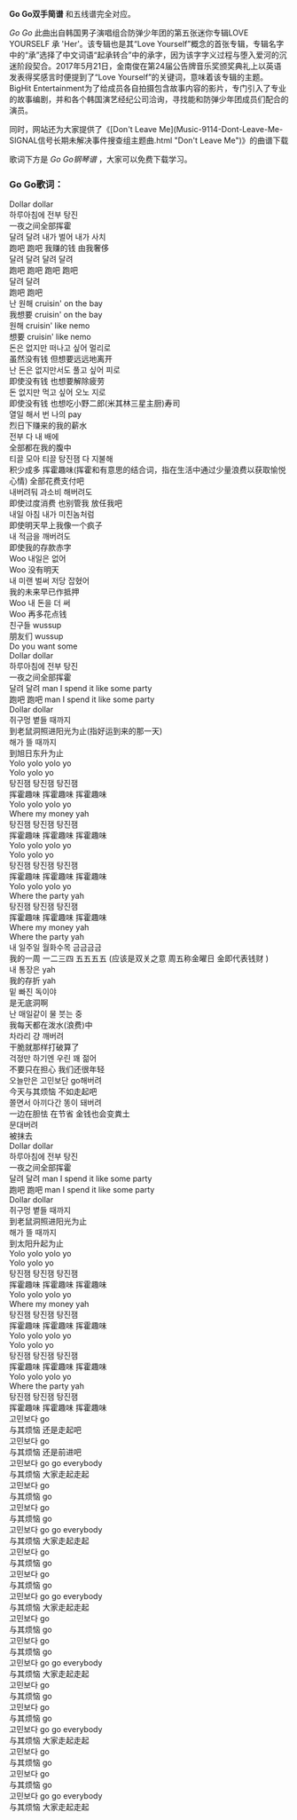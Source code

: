 

**Go Go双手简谱** 和五线谱完全对应。

_Go Go_ 此曲出自韩国男子演唱组合防弹少年团的第五张迷你专辑LOVE YOURSELF 承 'Her'。该专辑也是其“Love
Yourself”概念的首张专辑，专辑名字中的“承”选择了中文词语“起承转合”中的承字，因为该字字义过程与堕入爱河的沉迷阶段契合。2017年5月21日，金南俊在第24届公告牌音乐奖颁奖典礼上以英语发表得奖感言时便提到了“Love
Yourself”的关键词，意味着该专辑的主题。BigHit
Entertainment为了给成员各自拍摄包含故事内容的影片，专门引入了专业的故事编剧，并和各个韩国演艺经纪公司洽询，寻找能和防弹少年团成员们配合的演员。

同时，网站还为大家提供了《[Don't Leave Me](Music-9114-Dont-Leave-Me-
SIGNAL信号长期未解决事件搜查组主题曲.html "Don't Leave Me")》的曲谱下载

歌词下方是 _Go Go钢琴谱_ ，大家可以免费下载学习。

### Go Go歌词：

Dollar dollar  
하루아침에 전부 탕진  
一夜之间全部挥霍  
달려 달려 내가 벌어 내가 사치  
跑吧 跑吧 我赚的钱 由我奢侈  
달려 달려 달려 달려  
跑吧 跑吧 跑吧 跑吧  
달려 달려  
跑吧 跑吧  
난 원해 cruisin' on the bay  
我想要 cruisin' on the bay  
원해 cruisin' like nemo  
想要 cruisin' like nemo  
돈은 없지만 떠나고 싶어 멀리로  
虽然没有钱 但想要远远地离开  
난 돈은 없지만서도 풀고 싶어 피로  
即使没有钱 也想要解除疲劳  
돈 없지만 먹고 싶어 오노 지로  
即使没有钱 也想吃小野二郎(米其林三星主厨)寿司  
열일 해서 번 나의 pay  
烈日下赚来的我的薪水  
전부 다 내 배에  
全部都在我的腹中  
티끌 모아 티끌 탕진잼 다 지불해  
积少成多 挥霍趣味(挥霍和有意思的结合词，指在生活中通过少量浪费以获取愉悦心情) 全部花费支付吧  
내버려둬 과소비 해버려도  
即使过度消费 也别管我 放任我吧  
내일 아침 내가 미친놈처럼  
即使明天早上我像一个疯子  
내 적금을 깨버려도  
即使我的存款赤字  
Woo 내일은 없어  
Woo 没有明天  
내 미랜 벌써 저당 잡혔어  
我的未来早已作抵押  
Woo 내 돈을 더 써  
Woo 再多花点钱  
친구들 wussup  
朋友们 wussup  
Do you want some  
Dollar dollar  
하루아침에 전부 탕진  
一夜之间全部挥霍  
달려 달려 man I spend it like some party  
跑吧 跑吧 man I spend it like some party  
Dollar dollar  
쥐구멍 볕들 때까지  
到老鼠洞照进阳光为止(指好运到来的那一天)  
해가 뜰 때까지  
到旭日东升为止  
Yolo yolo yolo yo  
Yolo yolo yo  
탕진잼 탕진잼 탕진잼  
挥霍趣味 挥霍趣味 挥霍趣味  
Yolo yolo yolo yo  
Where my money yah  
탕진잼 탕진잼 탕진잼  
挥霍趣味 挥霍趣味 挥霍趣味  
Yolo yolo yolo yo  
Yolo yolo yo  
탕진잼 탕진잼 탕진잼  
挥霍趣味 挥霍趣味 挥霍趣味  
Yolo yolo yolo yo  
Where the party yah  
탕진잼 탕진잼 탕진잼  
挥霍趣味 挥霍趣味 挥霍趣味  
Where my money yah  
Where the party yah  
내 일주일 월화수목 금금금금  
我的一周 一二三四 五五五五 (应该是双关之意 周五称金曜日 金即代表钱财 )  
내 통장은 yah  
我的存折 yah  
밑 빠진 독이야  
是无底洞啊  
난 매일같이 물 붓는 중  
我每天都在泼水(浪费)中  
차라리 걍 깨버려  
干脆就那样打破算了  
걱정만 하기엔 우린 꽤 젊어  
不要只在担心 我们还很年轻  
오늘만은 고민보단 go해버려  
今天与其烦恼 不如走起吧  
쫄면서 아끼다간 똥이 돼버려  
一边在胆怯 在节省 金钱也会变粪土  
문대버려  
被抹去  
Dollar dollar  
하루아침에 전부 탕진  
一夜之间全部挥霍  
달려 달려 man I spend it like some party  
跑吧 跑吧 man I spend it like some party  
Dollar dollar  
쥐구멍 볕들 때까지  
到老鼠洞照进阳光为止  
해가 뜰 때까지  
到太阳升起为止  
Yolo yolo yolo yo  
Yolo yolo yo  
탕진잼 탕진잼 탕진잼  
挥霍趣味 挥霍趣味 挥霍趣味  
Yolo yolo yolo yo  
Where my money yah  
탕진잼 탕진잼 탕진잼  
挥霍趣味 挥霍趣味 挥霍趣味  
Yolo yolo yolo yo  
Yolo yolo yo  
탕진잼 탕진잼 탕진잼  
挥霍趣味 挥霍趣味 挥霍趣味  
Yolo yolo yolo yo  
Where the party yah  
탕진잼 탕진잼 탕진잼  
挥霍趣味 挥霍趣味 挥霍趣味  
고민보다 go  
与其烦恼 还是走起吧  
고민보다 go  
与其烦恼 还是前进吧  
고민보다 go go everybody  
与其烦恼 大家走起走起  
고민보다 go  
与其烦恼 go  
고민보다 go  
与其烦恼 go  
고민보다 go go everybody  
与其烦恼 大家走起走起  
고민보다 go  
与其烦恼 go  
고민보다 go  
与其烦恼 go  
고민보다 go go everybody  
与其烦恼 大家走起走起  
고민보다 go  
与其烦恼 go  
고민보다 go  
与其烦恼 go  
고민보다 go go everybody  
与其烦恼 大家走起走起  
고민보다 go  
与其烦恼 go  
고민보다 go  
与其烦恼 go  
고민보다 go go everybody  
与其烦恼 大家走起走起  
고민보다 go  
与其烦恼 go  
고민보다 go  
与其烦恼 go  
고민보다 go go everybody  
与其烦恼 大家走起走起

